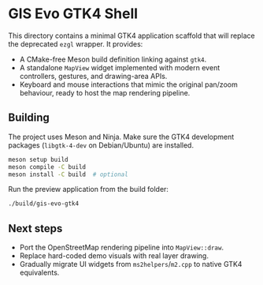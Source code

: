 # GIS Evo GTK4 Shell

This directory contains a minimal GTK4 application scaffold that will replace the deprecated `ezgl` wrapper. It provides:

- A CMake-free Meson build definition linking against `gtk4`.
- A standalone `MapView` widget implemented with modern event controllers, gestures, and drawing-area APIs.
- Keyboard and mouse interactions that mimic the original pan/zoom behaviour, ready to host the map rendering pipeline.

## Building

The project uses Meson and Ninja. Make sure the GTK4 development packages (`libgtk-4-dev` on Debian/Ubuntu) are installed.

```bash
meson setup build
meson compile -C build
meson install -C build  # optional
```

Run the preview application from the build folder:

```bash
./build/gis-evo-gtk4
```

## Next steps

- Port the OpenStreetMap rendering pipeline into `MapView::draw`.
- Replace hard-coded demo visuals with real layer drawing.
- Gradually migrate UI widgets from `ms2helpers`/`m2.cpp` to native GTK4 equivalents.